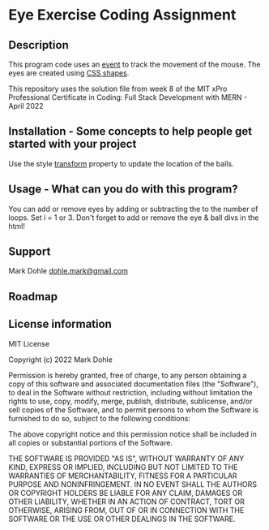 # Eye Exercise Coding Assignment

## Description

This program code uses an [event](https://www.w3schools.com/jsref/event_clientx.asp) to track the movement of the mouse. The eyes are created using [CSS shapes](https://www.w3schools.com/howto/howto_css_shapes.asp).

This repository uses the solution file from week 8 of the MIT xPro Professional Certificate in Coding: Full Stack Development with MERN - April 2022

## Installation - Some concepts to help people get started with your project

Use the style [transform](https://www.geeksforgeeks.org/html-dom-style-transform-property/) property to update the location of the balls.

## Usage - What can you do with this program?

You can add or remove eyes by adding or subtracting the to the number of loops. Set i = 1 or 3. Don't forget to add or remove the eye & ball divs in the html!

## Support

Mark Dohle
dohle.mark@gmail.com

## Roadmap

## License information

MIT License

Copyright (c) 2022 Mark Dohle

Permission is hereby granted, free of charge, to any person obtaining a copy
of this software and associated documentation files (the "Software"), to deal
in the Software without restriction, including without limitation the rights
to use, copy, modify, merge, publish, distribute, sublicense, and/or sell
copies of the Software, and to permit persons to whom the Software is
furnished to do so, subject to the following conditions:

The above copyright notice and this permission notice shall be included in all copies or substantial portions of the Software.

THE SOFTWARE IS PROVIDED "AS IS", WITHOUT WARRANTY OF ANY KIND, EXPRESS OR
IMPLIED, INCLUDING BUT NOT LIMITED TO THE WARRANTIES OF MERCHANTABILITY,
FITNESS FOR A PARTICULAR PURPOSE AND NONINFRINGEMENT. IN NO EVENT SHALL THE
AUTHORS OR COPYRIGHT HOLDERS BE LIABLE FOR ANY CLAIM, DAMAGES OR OTHER
LIABILITY, WHETHER IN AN ACTION OF CONTRACT, TORT OR OTHERWISE, ARISING FROM,
OUT OF OR IN CONNECTION WITH THE SOFTWARE OR THE USE OR OTHER DEALINGS IN THE
SOFTWARE.
